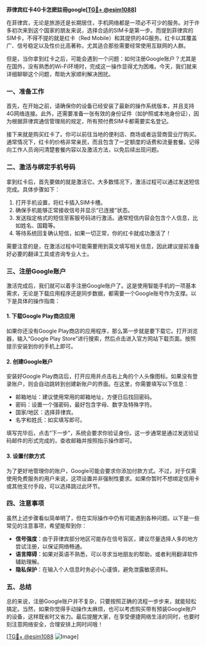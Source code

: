 **菲律宾红卡4G卡怎麽註冊google[[TG💪+ @esim1088](https://t.me/s/esim1088)]**

在菲律宾，无论是旅游还是长期居住，手机网络都是一项必不可少的服务。对于许多初次来到这个国家的朋友来说，选择合适的SIM卡是第一步。而提到菲律宾的SIM卡，不得不提的就是红卡（Red Mobile）和其提供的4G服务。红卡以其覆盖广、信号稳定以及性价比高著称，尤其适合那些需要经常使用互联网的人群。

但是，当你拿到红卡之后，可能会遇到一个问题：如何注册Google账户？尤其是在国外，没有熟悉的Wi-Fi环境时，完成这一操作显得尤为困难。今天，我们就来详细聊聊这个问题，帮助大家顺利解决困扰。

### 一、准备工作

首先，在开始之前，请确保你的设备已经安装了最新的操作系统版本，并且支持4G网络连接。此外，还需要准备一张有效的身份证件（如护照或本地身份证），因为根据菲律宾通信管理局的规定，所有预付费SIM卡都需要实名登记。

接下来就是购买红卡了。你可以前往当地的便利店、商场或者运营商营业厅购买。通常情况下，红卡的价格非常亲民，而且包含了一定额度的话费和流量套餐。记得向工作人员询问清楚套餐内容以及激活方法，以免后续出现问题。

### 二、激活与绑定手机号码

拿到红卡后，首先要做的就是激活它。大多数情况下，激活过程可以通过发送短信完成。具体步骤如下：

1. 打开手机设置，将红卡插入SIM卡槽。
2. 确保手机能够正常接收信号并显示“已连接”状态。
3. 发送指定格式的短信至客服号码进行激活。通常短信内容会包含个人信息，比如姓名、国籍等。
4. 等待系统回复确认短信，如果一切正常，你的红卡就成功激活了！

需要注意的是，在激活过程中可能需要用到英文填写相关信息，因此建议提前准备好必要的翻译工具或咨询专业人士。

### 三、注册Google账户

激活完成后，我们就可以着手注册Google账户了。这是使用智能手机的一项基本需求，无论是下载应用程序还是同步数据，都需要一个Google账号作为支撑。以下是具体的操作指南：

#### 1. 下载Google Play商店应用

如果你还没有Google Play商店的应用程序，那么第一步就是要下载它。打开浏览器，输入“Google Play Store”进行搜索，然后点击进入官方网站下载页面。按照提示安装到你的手机上即可。

#### 2. 创建Google账户

安装好Google Play商店后，打开应用并点击右上角的个人头像图标。如果没有登录账户，则会自动跳转到创建新账户的界面。在这里，你需要填写以下信息：
   - 邮箱地址：建议使用常用的邮箱地址，方便日后找回密码。
   - 密码：设置一个强密码，最好包含字母、数字及特殊字符。
   - 国家/地区：选择菲律宾。
   - 名字和姓氏：如实填写即可。

填写完毕后，点击“下一步”，系统会要求你验证身份。这一步通常是通过发送验证码邮件的形式完成的，查收邮箱并按照指示操作即可。

#### 3. 设置付款方式

为了更好地管理你的账户，Google可能会要求你添加付款方式。不过，对于仅需使用免费服务的用户来说，这项设置并非强制性要求。如果你暂时不想绑定信用卡或其他支付手段，可以选择跳过此环节。

### 四、注意事项

虽然上述步骤看似简单明了，但在实际操作中仍有可能遇到各种问题。以下是一些常见的注意事项，希望能帮到你：

- **信号强度**：由于菲律宾部分地区可能存在信号盲区，建议尽量选择人多的地方尝试注册，以保证网络畅通。
- **语言障碍**：如果对英语不熟悉，可以寻求当地朋友的帮助，或者利用翻译软件辅助理解。
- **隐私保护**：在输入个人信息时务必小心谨慎，避免泄露敏感资料。

### 五、总结

总的来说，注册Google账户并不复杂，只要按照正确的流程一步步来，就能轻松搞定。当然，如果你觉得手动操作太麻烦，也可以考虑购买带有预装Google账户的设备，这样既省时又省力。最后提醒大家，在享受便捷网络生活的同时，也要时刻注意网络安全，合理安排上网时间哦！

[[TG💪+ @esim1088](https://t.me/s/esim1088) ![Image](https://i.postimg.cc/4NQfJmqS/Snipaste-2025-05-13-00-14-12.png)]